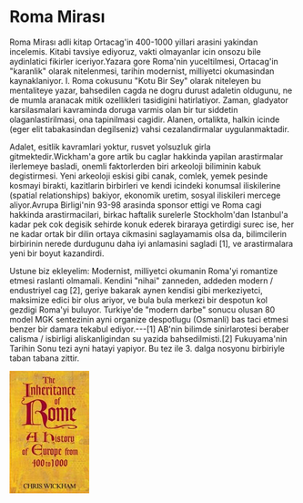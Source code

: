 # Roma Mirası

Roma Mirası adli kitap Ortacag'in 400-1000 yillari arasini yakindan
incelemis. Kitabi tavsiye ediyoruz, vakti olmayanlar icin onsozu bile
aydinlatici fikirler iceriyor.Yazara gore Roma'nin yuceltilmesi,
Ortacag'in "karanlik" olarak nitelenmesi, tarihin modernist,
milliyetci okumasindan kaynaklaniyor. I. Roma cokusunu "Kotu Bir Sey"
olarak niteleyen bu mentaliteye yazar, bahsedilen cagda ne dogru
durust adaletin oldugunu, ne de mumla aranacak mitik ozellikleri
tasidigini hatirlatiyor. Zaman, gladyator karsilasmalari kavraminda
doruga varmis olan bir tur siddetin olaganlastirilmasi, ona
tapinilmasi cagidir. Alanen, ortalikta, halkin icinde (eger elit
tabakasindan degilseniz) vahsi cezalandirmalar
uygulanmaktadir.

Adalet, esitlik kavramlari yoktur, rusvet yolsuzluk girla
gitmektedir.Wickham'a gore artik bu caglar hakkinda yapilan
arastirmalar ilerlemeye basladi, onemli faktorlerden biri arkeoloji
biliminin kabuk degistirmesi. Yeni arkeoloji eskisi gibi canak,
comlek, yemek pesinde kosmayi birakti, kazitlarin birbirleri ve kendi
icindeki konumsal iliskilerine (spatial relationships) bakiyor,
ekonomik uretim, sosyal iliskileri mercege aliyor.Avrupa Birligi'nin
93-98 arasinda sponsor ettigi ve Roma cagi hakkinda arastirmacilari,
birkac haftalik surelerle Stockholm'dan Istanbul'a kadar pek cok
degisik sehirde konuk ederek biraraya getirdigi surec ise, her ne
kadar ortak bir dilin ortaya cikmasini saglayamamis olsa da,
bilimcilerin birbirinin nerede durdugunu daha iyi anlamasini sagladi
[1], ve arastirmalara yeni bir boyut kazandirdi.

Ustune biz ekleyelim: Modernist, milliyetci okumanin Roma'yi romantize
etmesi raslanti olmamali. Kendini "nihai" zanneden, addeden modern /
endustriyel cag [2], geriye bakarak aynen kendisi gibi merkeziyetci,
maksimize edici bir olus ariyor, ve bula bula merkezi bir despotun kol
gezdigi Roma'yi buluyor. Turkiye'de "modern darbe" sonucu olusan 80
model MGK sentezinin ayni organize despotlugu (Osmanli) bas taci
etmesi benzer bir damara tekabul ediyor.---[1] AB'nin bilimde
sinirlarotesi beraber calisma / isbirligi aliskanligindan su yazida
bahsedilmisti.[2] Fukuyama'nin Tarihin Sonu tezi ayni hatayi
yapiyor. Bu tez ile 3. dalga nosyonu birbiriyle taban tabana zittir.

![](The-Inheritance-of-Rome-b-002.jpg)
